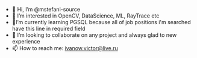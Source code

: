 - 👋 Hi, I’m @mstefani-source
- 👀 I’m interested in OpenCV, DataScience, ML, RayTrace etc
- 🌱I’m currently learning PGSQL because all of job positions i'm searched have this line in required field
- 💞️ I’m looking to collaborate on any project and always glad to new experience
- 📫 How to reach me: ivanow.victor@live.ru
